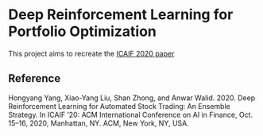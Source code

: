 # Deep Reinforcement Learning for Portfolio Optimization
This project aims to recreate the [ICAIF 2020 paper](https://papers.ssrn.com/sol3/papers.cfm?abstract_id=3690996)

## Reference
Hongyang Yang, Xiao-Yang Liu, Shan Zhong, and Anwar Walid. 2020. Deep Reinforcement Learning for Automated Stock Trading: An Ensemble Strategy. In ICAIF ’20: ACM International Conference on AI in Finance, Oct. 15–16, 2020, Manhattan, NY. ACM, New York, NY, USA.